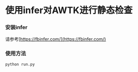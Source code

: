 # 使用infer对AWTK进行静态检查

### 安装infer

请参考[https://fbinfer.com/](https://fbinfer.com/)

### 使用方法

```
python run.py
```


